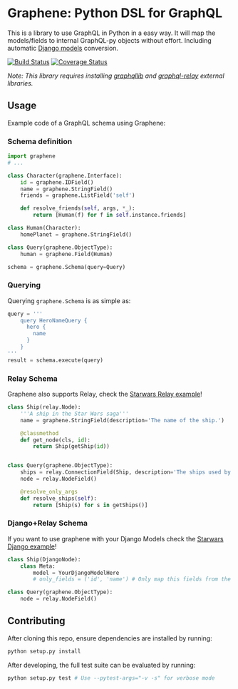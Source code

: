 # Graphene: Python DSL for GraphQL

This is a library to use GraphQL in Python in a easy way.
It will map the models/fields to internal GraphQL-py objects without effort. Including automatic [Django models](#djangorelay-schema) conversion.

[![Build Status](https://travis-ci.org/syrusakbary/graphene.svg?branch=master)](https://travis-ci.org/syrusakbary/graphene)
[![Coverage Status](https://coveralls.io/repos/syrusakbary/graphene/badge.svg?branch=master&service=github)](https://coveralls.io/github/syrusakbary/graphene?branch=master)

*Note: This library requires installing [graphqllib](https://github.com/dittos/graphqllib) and [graphql-relay](https://github.com/syrusakbary/graphql-relay-py) external libraries.*

## Usage

Example code of a GraphQL schema using Graphene:

### Schema definition

```python
import graphene
# ...

class Character(graphene.Interface):
    id = graphene.IDField()
    name = graphene.StringField()
    friends = graphene.ListField('self')

    def resolve_friends(self, args, *_):
        return [Human(f) for f in self.instance.friends]

class Human(Character):
    homePlanet = graphene.StringField()

class Query(graphene.ObjectType):
    human = graphene.Field(Human)

schema = graphene.Schema(query=Query)
```

### Querying

Querying `graphene.Schema` is as simple as:

```python
query = '''
    query HeroNameQuery {
      hero {
        name
      }
    }
'''
result = schema.execute(query)
```

### Relay Schema

Graphene also supports Relay, check the [Starwars Relay example](tests/starwars_relay)!

```python
class Ship(relay.Node):
    '''A ship in the Star Wars saga'''
    name = graphene.StringField(description='The name of the ship.')

    @classmethod
    def get_node(cls, id):
        return Ship(getShip(id))


class Query(graphene.ObjectType):
    ships = relay.ConnectionField(Ship, description='The ships used by the faction.')
    node = relay.NodeField()

    @resolve_only_args
    def resolve_ships(self):
        return [Ship(s) for s in getShips()]

```

### Django+Relay Schema

If you want to use graphene with your Django Models check the [Starwars Django example](tests/starwars_django)!

```python
class Ship(DjangoNode):
    class Meta:
        model = YourDjangoModelHere
        # only_fields = ('id', 'name') # Only map this fields from the model

class Query(graphene.ObjectType):
    node = relay.NodeField()
```

## Contributing

After cloning this repo, ensure dependencies are installed by running:

```sh
python setup.py install
```

After developing, the full test suite can be evaluated by running:

```sh
python setup.py test # Use --pytest-args="-v -s" for verbose mode
```
